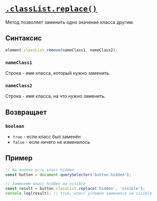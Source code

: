 # [`.classList.replace()`](../index.md)

Метод позволяет заменить одно значение класса другим.

## Синтаксис

```js
element.classList.remove(nameClass1, nameClass2);
```

### `nameClass1`

Строка - имя класса, который нужно заменить.

### `nameClass2`

Строка - имя класса, на что нужно заменить.

## Возвращает

### `boolean`

- `true` - если класс был заменён
- `false` - если ничего не изменилось

## Пример

```js
// На кнопке есть класс hidden
const button = document.querySelector('button.hidden');

// Заменяем класс hidden на visible
const result = button.classList.replace('hidden', 'visible');
console.log(result); // true, класс успешно заменился на visible
```
